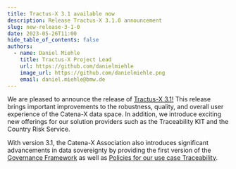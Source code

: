 ```yaml
---
title: Tractus-X 3.1 available now
description: Release Tractus-X 3.1.0 announcement 
slug: new-release-3-1-0
date: 2023-05-26T11:00
hide_table_of_contents: false
authors:
  - name: Daniel Miehle
    title: Tractus-X Project Lead
    url: https://github.com/danielmiehle
    image_url: https://github.com/danielmiehle.png
    email: daniel.miehle@bmw.de
---
```


We are pleased to announce the release of [Tractus-X 3.1!](https://eclipse-tractusx.github.io/CHANGELOG/#310---2023-05-17) This release brings important improvements to the robustness, quality, and overall user experience of the Catena-X data space. In addition, we introduce exciting new offerings for our solution providers such as the Traceability KIT and the Country Risk Service.

<!--truncate-->

With version 3.1, the Catena-X Association also introduces significant advancements in data sovereignty by providing the first version of the [Governance Framework](https://catena-x.net/en/catena-x-introduce-implement/governance-framework-for-data-space-operations) as well as [Policies for our use case Traceability](https://catena-x.net/fileadmin/user_upload/04_Einfuehren_und_umsetzen/Framework_Use_Case_Traceability/Catena-X_Use_Case_Policies_Trace_3.0_EN.pdf).
